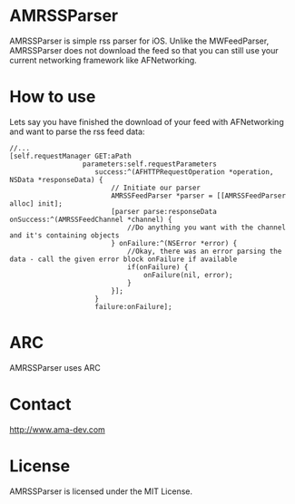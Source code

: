AMRSSParser
===========

AMRSSParser is simple rss parser for iOS. Unlike the MWFeedParser, AMRSSParser does not download the feed so that you can still use your current networking framework like AFNetworking.
 
How to use
===========
 
Lets say you have finished the download of your feed with AFNetworking and want to parse the rss feed data:


```
//...
[self.requestManager GET:aPath
                  parameters:self.requestParameters
                     success:^(AFHTTPRequestOperation *operation, NSData *responseData) {
                         // Initiate our parser
                         AMRSSFeedParser *parser = [[AMRSSFeedParser alloc] init];
                         [parser parse:responseData onSuccess:^(AMRSSFeedChannel *channel) {
                             //Do anything you want with the channel and it's containing objects
                         } onFailure:^(NSError *error) {
                             //Okay, there was an error parsing the data - call the given error block onFailure if available
                             if(onFailure) {
                                 onFailure(nil, error);
                             }
                         }];
                     }
                     failure:onFailure];

```


ARC
===========
AMRSSParser uses ARC

Contact
===========
http://www.ama-dev.com

License
===========
AMRSSParser is licensed under the MIT License.

